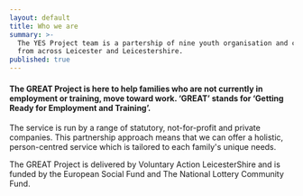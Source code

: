 ```yaml
---
layout: default
title: Who we are
summary: >-
  The YES Project team is a partership of nine youth organisation and charities
  from across Leicester and Leicestershire.
published: true
---
```


#### The GREAT Project is here to help families who are not currently in employment or training, move toward work. ‘GREAT’ stands for ‘Getting Ready for Employment and Training’. 

The service is run by a range of statutory, not-for-profit and private companies. This partnership approach means that we can offer a holistic, person-centred service which is tailored to each family's unique needs. 

The GREAT Project is delivered by Voluntary Action LeicesterShire and is funded by the European Social Fund and The National Lottery Community Fund. 